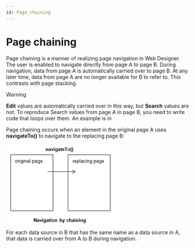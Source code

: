 ```yaml
---
id: Page_chaining
---
```


# Page chaining

Page chaining is a manner of realizing page navigation in Web Designer. The user is enabled to navigate directly from page A to page B. During navigation, data from page A is automatically carried over to page B. At any later time, data from page A are no longer available for B to refer to. This contrasts with page stacking.

> [!WARNING]
> **Edit** values are automatically carried over in this way, but **Search** values are not. To reproduce Search values from page A in page B, you need to write code that loops over them. An example is in
>  

Page chaining occurs when an element in the original page A uses **navigateTo()** to navigate to the replacing page B:

![](./assets/28889ea2-08ba-4bcc-ada1-da1c537a2853.png)

For each data source in B that has the same name as a data source in A, that data is carried over from A to B during navigation.